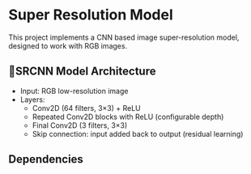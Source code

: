 # Super Resolution Model
This project implements a CNN based image super-resolution model, designed to work with RGB images.

## 📐SRCNN Model Architecture
- Input: RGB low-resolution image  
- Layers:
  - Conv2D (64 filters, 3×3) + ReLU
  - Repeated Conv2D blocks with ReLU (configurable depth)
  - Final Conv2D (3 filters, 3×3)
  - Skip connection: input added back to output (residual learning)

## Dependencies
```bash pip install tensorflow numpy opencv-python

